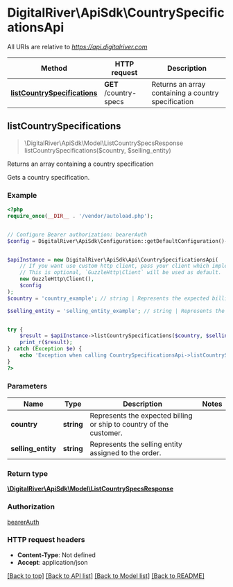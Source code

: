 # DigitalRiver\ApiSdk\CountrySpecificationsApi

All URIs are relative to *https://api.digitalriver.com*

Method | HTTP request | Description
------------- | ------------- | -------------
[**listCountrySpecifications**](CountrySpecificationsApi.md#listCountrySpecifications) | **GET** /country-specs | Returns an array containing a country specification



## listCountrySpecifications

> \DigitalRiver\ApiSdk\Model\ListCountrySpecsResponse listCountrySpecifications($country, $selling_entity)

Returns an array containing a country specification

Gets a country specification.

### Example

```php
<?php
require_once(__DIR__ . '/vendor/autoload.php');


// Configure Bearer authorization: bearerAuth
$config = DigitalRiver\ApiSdk\Configuration::getDefaultConfiguration()->setAccessToken('YOUR_ACCESS_TOKEN');


$apiInstance = new DigitalRiver\ApiSdk\Api\CountrySpecificationsApi(
    // If you want use custom http client, pass your client which implements `GuzzleHttp\ClientInterface`.
    // This is optional, `GuzzleHttp\Client` will be used as default.
    new GuzzleHttp\Client(),
    $config
);
$country = 'country_example'; // string | Represents the expected billing or ship to country of the customer.

$selling_entity = 'selling_entity_example'; // string | Represents the selling entity assigned to the order.


try {
    $result = $apiInstance->listCountrySpecifications($country, $selling_entity);
    print_r($result);
} catch (Exception $e) {
    echo 'Exception when calling CountrySpecificationsApi->listCountrySpecifications: ', $e->getMessage(), PHP_EOL;
}
?>
```

### Parameters


Name | Type | Description  | Notes
------------- | ------------- | ------------- | -------------
 **country** | **string**| Represents the expected billing or ship to country of the customer. |
 **selling_entity** | **string**| Represents the selling entity assigned to the order. |

### Return type

[**\DigitalRiver\ApiSdk\Model\ListCountrySpecsResponse**](../Model/ListCountrySpecsResponse.md)

### Authorization

[bearerAuth](../../README.md#bearerAuth)

### HTTP request headers

- **Content-Type**: Not defined
- **Accept**: application/json

[[Back to top]](#) [[Back to API list]](../../README.md#documentation-for-api-endpoints)
[[Back to Model list]](../../README.md#documentation-for-models)
[[Back to README]](../../README.md)

